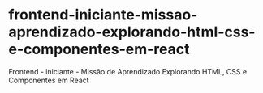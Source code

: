 # frontend-iniciante-missao-aprendizado-explorando-html-css-e-componentes-em-react
Frontend - iniciante - Missão de Aprendizado Explorando HTML, CSS e Componentes em React
